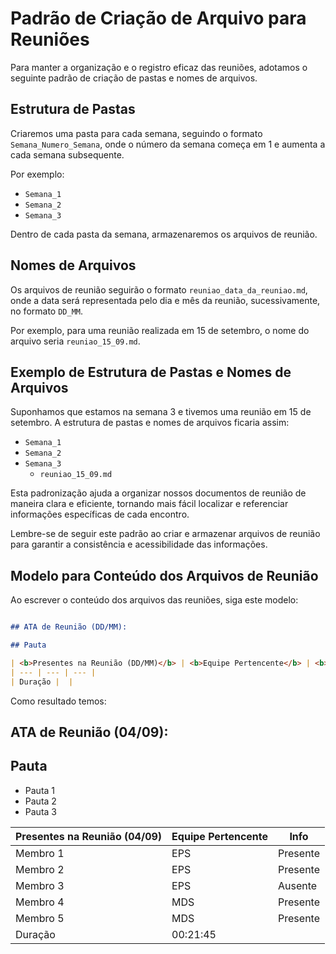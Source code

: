 # Padrão de Criação de Arquivo para Reuniões

Para manter a organização e o registro eficaz das reuniões, adotamos o seguinte padrão de criação de pastas e nomes de arquivos.

## Estrutura de Pastas

Criaremos uma pasta para cada semana, seguindo o formato `Semana_Numero_Semana`, onde o número da semana começa em 1 e aumenta a cada semana subsequente.

Por exemplo:
- `Semana_1`
- `Semana_2`
- `Semana_3`

Dentro de cada pasta da semana, armazenaremos os arquivos de reunião.

## Nomes de Arquivos

Os arquivos de reunião seguirão o formato `reuniao_data_da_reuniao.md`, onde a data será representada pelo dia e mês da reunião, sucessivamente, no formato `DD_MM`.

Por exemplo, para uma reunião realizada em 15 de setembro, o nome do arquivo seria `reuniao_15_09.md`.

## Exemplo de Estrutura de Pastas e Nomes de Arquivos

Suponhamos que estamos na semana 3 e tivemos uma reunião em 15 de setembro. A estrutura de pastas e nomes de arquivos ficaria assim:

- `Semana_1`
- `Semana_2`
- `Semana_3`
  - `reuniao_15_09.md`

Esta padronização ajuda a organizar nossos documentos de reunião de maneira clara e eficiente, tornando mais fácil localizar e referenciar informações específicas de cada encontro.

Lembre-se de seguir este padrão ao criar e armazenar arquivos de reunião para garantir a consistência e acessibilidade das informações.

## Modelo para Conteúdo dos Arquivos de Reunião

Ao escrever o conteúdo dos arquivos das reuniões, siga este modelo:

```markdown

## ATA de Reunião (DD/MM):

## Pauta

| <b>Presentes na Reunião (DD/MM)</b> | <b>Equipe Pertencente</b> | <b>Info</b> |
| --- | --- | --- |
| Duração |  |

```

Como resultado temos:

## ATA de Reunião (04/09):

## Pauta

- Pauta 1
- Pauta 2
- Pauta 3

| <b>Presentes na Reunião (04/09)</b> | <b>Equipe Pertencente</b> | <b>Info</b> |
| --- | --- | --- |
| Membro 1 | EPS | Presente |
| Membro 2 | EPS | Presente |
| Membro 3 | EPS | Ausente |
| Membro 4 | MDS | Presente |
| Membro 5 | MDS | Presente |
| Duração | 00:21:45 |

